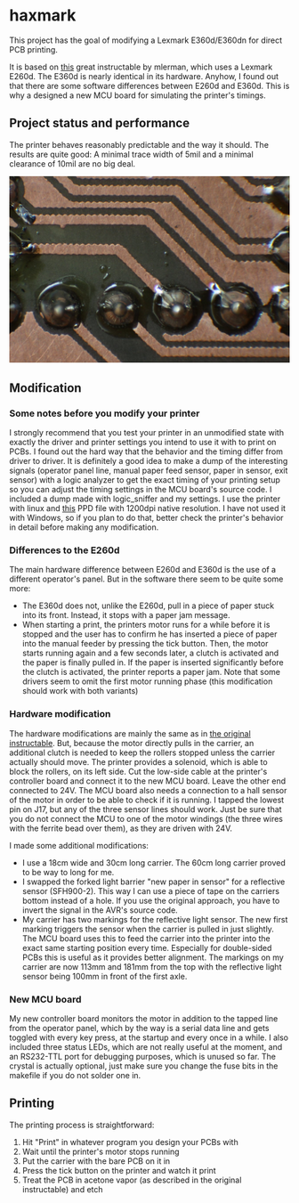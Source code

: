 # haxmark

This project has the goal of modifying a Lexmark E360d/E360dn for direct PCB printing.

It is based on [this](http://www.instructables.com/id/Modification-of-the-Lexmark-E260-for-Direct-Laser--1) great instructable by mlerman, which uses a Lexmark E260d. The E360d is nearly identical in its hardware. Anyhow, I found out that there are some software differences between E260d and E360d. This is why a designed a new MCU board for simulating the printer's timings.

## Project status and performance

The printer behaves reasonably predictable and the way it should. The results are quite good: A minimal trace width of 5mil and a minimal clearance of 10mil are no big deal.

![MCU Board](https://raw.githubusercontent.com/fruchti/haxmark/master/samples/001.jpg)

## Modification

### Some notes before you modify your printer

I strongly recommend that you test your printer in an unmodified state with exactly the driver and printer settings you intend to use it with to print on PCBs. I found out the hard way that the behavior and the timing differ from driver to driver. It is definitely a good idea to make a dump of the interesting signals (operator panel line, manual paper feed sensor, paper in sensor, exit sensor) with a logic analyzer to get the exact timing of your printing setup so you can adjust the timing settings in the MCU board's source code. I included a dump made with logic_sniffer and my settings. I use the printer with linux and [this](http://www.openprinting.org/printer/Lexmark/Lexmark-E360d) PPD file with 1200dpi native resolution. I have not used it with Windows, so if you plan to do that, better check the printer's behavior in detail before making any modification.

### Differences to the E260d

The main hardware difference between E260d and E360d is the use of a different operator's panel. But in the software there seem to be quite some more:

- The E360d does not, unlike the E260d, pull in a piece of paper stuck into its front. Instead, it stops with a paper jam message.
- When starting a print, the printers motor runs for a while before it is stopped and the user has to confirm he has inserted a piece of paper into the manual feeder by pressing the tick button. Then, the motor starts running again and a few seconds later, a clutch is activated and the paper is finally pulled in. If the paper is inserted significantly before the clutch is activated, the printer reports a paper jam. Note that some drivers seem to omit the first motor running phase (this modification should work with both variants)

### Hardware modification

The hardware modifications are mainly the same as in [the original instructable](http://www.instructables.com/id/Modification-of-the-Lexmark-E260-for-Direct-Laser--1). But, because the motor directly pulls in the carrier, an additional clutch is needed to keep the rollers stopped unless the carrier actually should move. The printer provides a solenoid, which is able to block the rollers, on its left side. Cut the low-side cable at the printer's controller board and connect it to the new MCU board. Leave the other end connected to 24V. The MCU board also needs a connection to a hall sensor of the motor in order to be able to check if it is running. I tapped the lowest pin on J17, but any of the three sensor lines should work. Just be sure that you do not connect the MCU to one of the motor windings (the three wires with the ferrite bead over them), as they are driven with 24V.

I made some additional modifications:

- I use a 18cm wide and 30cm long carrier. The 60cm long carrier proved to be way to long for me.
- I swapped the forked light barrier "new paper in sensor" for a reflective sensor (SFH900-2). This way I can use a piece of tape on the carriers bottom instead of a hole. If you use the original approach, you have to invert the signal in the AVR's source code.
- My carrier has two markings for the reflective light sensor. The new first marking triggers the sensor when the carrier is pulled in just slightly. The MCU board uses this to feed the carrier into the printer into the exact same starting position every time. Especially for double-sided PCBs this is useful as it provides better alignment. The markings on my carrier are now 113mm and 181mm from the top with the reflective light sensor being 100mm in front of the first axle.

### New MCU board

My new controller board monitors the motor in addition to the tapped line from the operator panel, which by the way is a serial data line and gets toggled with every key press, at the startup and every once in a while. I also included three status LEDs, which are not really useful at the moment, and an RS232-TTL port for debugging purposes, which is unused so far. The crystal is actually optional, just make sure you change the fuse bits in the makefile if you do not solder one in.

## Printing

The printing process is straightforward:

1. Hit "Print" in whatever program you design your PCBs with
2. Wait until the printer's motor stops running
3. Put the carrier with the bare PCB on it in
4. Press the tick button on the printer and watch it print
5. Treat the PCB in acetone vapor (as described in the original instructable) and etch

